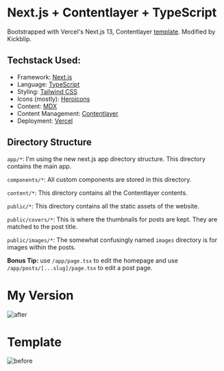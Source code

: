# Next.js + Contentlayer + TypeScript

Bootstrapped with Vercel's Next.js 13, Contentlayer [template](https://next-contentlayer.vercel.app). Modified by Kickblip.

## Techstack Used:

-   Framework: [Next.js](https://nextjs.org/)
-   Language: [TypeScript](https://www.typescriptlang.org/)
-   Styling: [Tailwind CSS](https://tailwindcss.com/)
-   Icons (mostly): [Heroicons](https://heroicons.com/)
-   Content: [MDX](https://mdxjs.com/)
-   Content Management: [Contentlayer](https://www.contentlayer.dev/)
-   Deployment: [Vercel](https://vercel.com/)

## Directory Structure

`app/*`: I'm using the new next.js app directory structure. This directory contains the main app.

`components/*`: All custom components are stored in this directory.

`content/*`: This directory contains all the Contentlayer contents.

`public/*`: This directory contains all the static assets of the website.

`public/covers/*`: This is where the thumbnails for posts are kept. They are matched to the post title.

`public/images/*`: The somewhat confusingly named `images` directory is for images within the posts.

**Bonus Tip:** use `/app/page.tsx` to edit the homepage and use `/app/posts/[...slug]/page.tsx` to edit a post page.

# My Version

![after](https://media.discordapp.net/attachments/1023710494416195686/1112794651649392750/after.png?width=1686&height=920)

# Template

![before](https://media.discordapp.net/attachments/1023710494416195686/1112794854834065549/before.png?width=1686&height=920)
